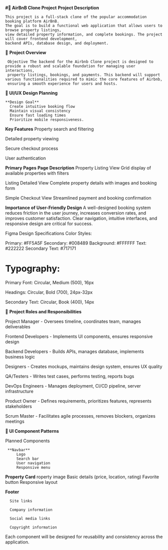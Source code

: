 **#🏡 AirBnB Clone Project**
  **Project Description**
    
    This project is a full-stack clone of the popular accommodation booking platform AirBnB. 
    The goal is to build a functional web application that allows users to browse property listings, 
    view detailed property information, and complete bookings. The project will cover frontend development, 
    backend APIs, database design, and deployment.
    
📌 **Project Overview**

     Objective The backend for the Airbnb Clone project is designed to provide a robust and scalable foundation for managing user interactions, 
     property listings, bookings, and payments. This backend will support various functionalities required to mimic the core features of Airbnb, 
     ensuring a smooth experience for users and hosts.

**🎨 UI/UX Design Planning**

    **Design Goal**
      Create intuitive booking flow
      Maintain visual consistency
      Ensure fast loading times
      Prioritize mobile responsiveness.
      
**Key Features**
   Property search and filtering
   
   Detailed property viewing
   
   Secure checkout process
   
   User authentication
   
**Primary Pages**
**Page	                  Description**
Property Listing View	   Grid display of available properties with filters

Listing Detailed View	   Complete property details with images and booking form

Simple Checkout View	    Streamlined payment and booking confirmation


**Importance of User-Friendly Design**
A well-designed booking system reduces friction in the user journey, increases conversion rates, 
and improves customer satisfaction. Clear navigation, intuitive interfaces, and responsive design are critical for success.

Figma Design Specifications
Color Styles:

Primary: #FF5A5F
Secondary: #008489
Background: #FFFFFF
Text: #222222
Secondary Text: #717171

# Typography:
  Primary Font: Circular, Medium (500), 16px
  
  Headings: Circular, Bold (700), 24px-32px
  
  Secondary Text: Circular, Book (400), 14px

👥 **Project Roles and Responsibilities**

  Project Manager       - 	Oversees timeline, coordinates team, manages deliverables
  
  Frontend Developers	  -  Implements UI components, ensures responsive design
  
  Backend Developers	   -  Builds APIs, manages database, implements business logic
  
  Designers	            -  Creates mockups, maintains design system, ensures UX quality
  
  QA/Testers	           -  Writes test cases, performs testing, reports bugs
  
  DevOps Engineers	     -  Manages deployment, CI/CD pipeline, server infrastructure
  
  Product Owner	        -  Defines requirements, prioritizes features, represents stakeholders
  
  Scrum Master	         -  Facilitates agile processes, removes blockers, organizes meetings


**🧱 UI Component Patterns**

   Planned Components
   
     **Navbar**
         Logo
         Search bar
         User navigation
         Responsive menu
         
   **Property Card**
     roperty image
     Basic details (price, location, rating)
     Favorite button
     Responsive layout
   
   **Footer**
   
      Site links
      
      Company information
      
      Social media links
      
      Copyright information
      
Each component will be designed for reusability and consistency across the application.
